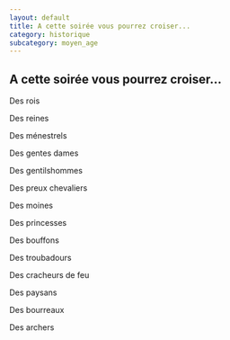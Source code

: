 ```yaml
---
layout: default
title: A cette soirée vous pourrez croiser...
category: historique
subcategory: moyen_age
---
```


## A cette soirée vous pourrez croiser...

Des rois

Des reines

Des ménestrels

Des gentes dames

Des gentilshommes

Des preux chevaliers

Des moines

Des princesses

Des bouffons

Des troubadours

Des cracheurs de feu

Des paysans

Des bourreaux

Des archers
